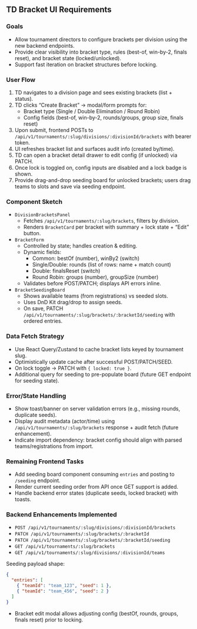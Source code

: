 ## TD Bracket UI Requirements

### Goals
- Allow tournament directors to configure brackets per division using the new backend endpoints.
- Provide clear visibility into bracket type, rules (best-of, win-by-2, finals reset), and bracket state (locked/unlocked).
- Support fast iteration on bracket structures before locking.

### User Flow
1. TD navigates to a division page and sees existing brackets (list + status).
2. TD clicks “Create Bracket” → modal/form prompts for:
   - Bracket type (Single / Double Elimination / Round Robin)
   - Config fields (best-of, win-by-2, rounds/groups, group size, finals reset)
3. Upon submit, frontend POSTs to `/api/v1/tournaments/:slug/divisions/:divisionId/brackets` with bearer token.
4. UI refreshes bracket list and surfaces audit info (created by/time).
5. TD can open a bracket detail drawer to edit config (if unlocked) via PATCH.
6. Once lock is toggled on, config inputs are disabled and a lock badge is shown.
7. Provide drag-and-drop seeding board for unlocked brackets; users drag teams to slots and save via seeding endpoint.

### Component Sketch
- `DivisionBracketsPanel`
  - Fetches `/api/v1/tournaments/:slug/brackets`, filters by division.
  - Renders `BracketCard` per bracket with summary + lock state + “Edit” button.
- `BracketForm`
  - Controlled by state; handles creation & editing.
  - Dynamic fields:
    - Common: bestOf (number), winBy2 (switch)
    - Single/Double: rounds (list of rows: name + match count)
    - Double: finalsReset (switch)
    - Round Robin: groups (number), groupSize (number)
  - Validates before POST/PATCH; displays API errors inline.
- `BracketSeedingBoard`
  - Shows available teams (from registrations) vs seeded slots.
  - Uses DnD Kit drag/drop to assign seeds.
  - On save, PATCH `/api/v1/tournaments/:slug/brackets/:bracketId/seeding` with ordered entries.

### Data Fetch Strategy
- Use React Query/Zustand to cache bracket lists keyed by tournament slug.
- Optimistically update cache after successful POST/PATCH/SEED.
- On lock toggle → PATCH with `{ locked: true }`.
- Additional query for seeding to pre-populate board (future GET endpoint for seeding state).

### Error/State Handling
- Show toast/banner on server validation errors (e.g., missing rounds, duplicate seeds).
- Display audit metadata (actor/time) using `/api/v1/tournaments/:slug/brackets` response + audit fetch (future enhancement).
- Indicate import dependency: bracket config should align with parsed teams/registrations from import.

### Remaining Frontend Tasks
- Add seeding board component consuming `entries` and posting to `/seeding` endpoint.
- Render current seeding order from API once GET support is added.
- Handle backend error states (duplicate seeds, locked bracket) with toasts.

### Backend Enhancements Implemented
- `POST /api/v1/tournaments/:slug/divisions/:divisionId/brackets`
- `PATCH /api/v1/tournaments/:slug/brackets/:bracketId`
- `PATCH /api/v1/tournaments/:slug/brackets/:bracketId/seeding`
- `GET /api/v1/tournaments/:slug/brackets`
- `GET /api/v1/tournaments/:slug/divisions/:divisionId/teams`

Seeding payload shape:
```json
{
  "entries": [
    { "teamId": "team_123", "seed": 1 },
    { "teamId": "team_456", "seed": 2 }
  ]
}
```
- Bracket edit modal allows adjusting config (bestOf, rounds, groups, finals reset) prior to locking.
